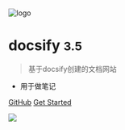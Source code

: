 <!-- _coverpage.md -->

# 

<!-- _coverpage.md -->

![logo](https://docsify.js.org/_media/icon.svg)

# docsify <small>3.5</small>

> 基于docsify创建的文档网站

- 用于做笔记

[GitHub](https://github.com/docsifyjs/docsify/)
[Get Started](#docsify)

![](https://pictures.darkmoon.top/imgs/202305291118949.jpg)